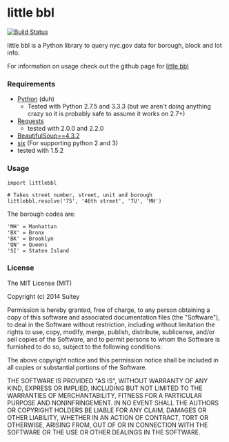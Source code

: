 # little bbl

[![Build Status](https://travis-ci.org/Suitey/little-bbl.png?branch=master)](https://travis-ci.org/Suitey/little-bbl)

little bbl is a Python library to query nyc.gov data for borough, block and lot info.

For information on usage check out the github page for [little bbl](http://suitey.github.io/little-bbl)

### Requirements
 * [Python](http://www.python.org/) (duh)
   * Tested with Python 2.7.5 and 3.3.3 (but we aren't doing anything crazy so it is probably safe to assume it works on 2.7+)
 * [Requests](http://python-requests.org)
   * tested with 2.0.0 and 2.2.0
 * [BeautifulSoup==4.3.2](http://www.crummy.com/software/BeautifulSoup/)
 * [six](http://pythonhosted.org/six/) (For supporting python 2 and 3)
  * tested with 1.5.2

### Usage

    import littlebbl

    # Takes street number, street, unit and borough
    littlebbl.resolve('75', '46th street', '7U', 'MH')

The borough codes are:

    'MH' = Manhattan
    'BX' = Bronx
    'BK' = Brooklyn
    'QN' = Queens
    'SI' = Staten Island

### License

The MIT License (MIT)

Copyright (c) 2014 Suitey

Permission is hereby granted, free of charge, to any person obtaining a copy of
this software and associated documentation files (the "Software"), to deal in
the Software without restriction, including without limitation the rights to
use, copy, modify, merge, publish, distribute, sublicense, and/or sell copies of
the Software, and to permit persons to whom the Software is furnished to do so,
subject to the following conditions:

The above copyright notice and this permission notice shall be included in all
copies or substantial portions of the Software.

THE SOFTWARE IS PROVIDED "AS IS", WITHOUT WARRANTY OF ANY KIND, EXPRESS OR
IMPLIED, INCLUDING BUT NOT LIMITED TO THE WARRANTIES OF MERCHANTABILITY, FITNESS
FOR A PARTICULAR PURPOSE AND NONINFRINGEMENT. IN NO EVENT SHALL THE AUTHORS OR
COPYRIGHT HOLDERS BE LIABLE FOR ANY CLAIM, DAMAGES OR OTHER LIABILITY, WHETHER
IN AN ACTION OF CONTRACT, TORT OR OTHERWISE, ARISING FROM, OUT OF OR IN
CONNECTION WITH THE SOFTWARE OR THE USE OR OTHER DEALINGS IN THE SOFTWARE.
